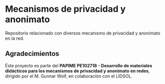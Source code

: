 # Mecanismos de privacidad y anonimato
Repositorio relacionado con diversos mecanismo de privacidad y anonimato en la red.

## Agradecimientos

Éste proyecto es parte del **PAPIME PE102718 - Desarrollo de materiales didácticos para los 
mecanismos de privacidad y anonimato en redes**, dirigido por el M.
Gunnar Wolf, en colaboración con el LIDSOL.

